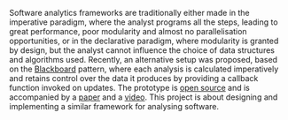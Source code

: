 Software analytics frameworks are traditionally either made in the imperative paradigm, where the analyst programs all the steps, leading to great performance, poor modularity and almost no parallelisation opportunities, or in the declarative paradigm, where modularity is granted by design, but the analyst cannot influence the choice of data structures and algorithms used. Recently, an alternative setup was proposed, based on the [Blackboard](https://en.wikipedia.org/wiki/Blackboard_(design_pattern)) pattern, where each analysis is calculated imperatively and retains control over the data it produces by providing a callback function invoked on updates. The prototype is [open source](https://dl.acm.org/do/10.5281/zenodo.3872848/full/) and is accompanied by a [paper](https://dl.acm.org/doi/10.1145/3368089.3409765) and a [video](https://www.youtube.com/watch?v=No93SZ6rz-0). This project is about designing and implementing a similar framework for analysing software.
